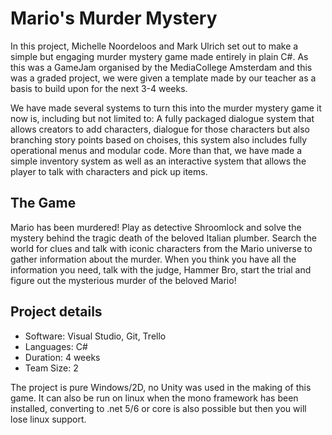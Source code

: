 # Mario's Murder Mystery

In this project, Michelle Noordeloos and Mark Ulrich set out to make a simple but engaging murder mystery game made entirely in plain C#. As this was a GameJam organised by the MediaCollege Amsterdam and this was a graded project, we were given a template made by our teacher as a basis to build upon for the next 3-4 weeks.

We have made several systems to turn this into the murder mystery game it now is, including but not limited to: A fully packaged dialogue system that allows creators to add characters, dialogue for those characters but also branching story points based on choises, this system also includes fully operational menus and modular code. More than that, we have made a simple inventory system as well as an interactive system that allows the player to talk with characters and pick up items.

## The Game
Mario has been murdered! Play as detective Shroomlock and solve the mystery behind the tragic death of the beloved Italian plumber. Search the world for clues and talk with iconic characters from the Mario universe to gather information about the murder. When you think you have all the information you need, talk with the judge, Hammer Bro, start the trial and figure out the mysterious murder of the beloved Mario!

## Project details
- Software: Visual Studio, Git, Trello
- Languages: C#
- Duration: 4 weeks
- Team Size: 2

The project is pure Windows/2D, no Unity was used in the making of this game. It can also be run on linux when the mono framework has been installed, converting to .net 5/6 or core is also possible but then you will lose linux support.
